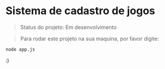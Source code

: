 <h1>Sistema de cadastro de jogos</h1>

> Status do projeto: Em desenvolvimento

> Para rodar este projeto na sua maquina, por favor digite:

```
node app.js
```

:)